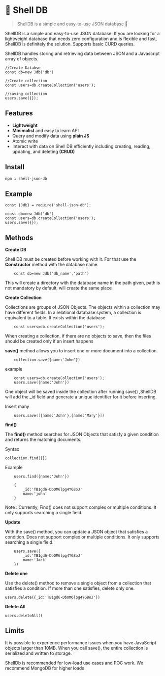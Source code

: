 # 🐚 Shell DB  

> ShellDB is a simple and easy-to-use JSON database 🐚

ShellDB is a simple and easy-to-use JSON database. If you are looking for a lightweight database that needs zero configuration and is flexible and fast, ShellDB is definitely the solution. Supports basic CURD queries.

ShellDB handles storing and retrieving data between JSON and a Javascript array of objects. 

```
//Create Databse
const db=new Jdb('db')

//Create collection
const users=db.createCollection('users');

//saving collection
users.save({});
```

## Features

- __Lightweight__
- __Minimalist__ and easy to learn API
- Query and modify data using __plain JS__
- Atomic write
- Interact with data on Shell DB efficiently including creating, reading, updating, and deleting __(CRUD)__

## Install

```sh
npm i shell-json-db
```

## Example

```
const {Jdb} = require('shell-json-db');

const db=new Jdb('db')
const users=db.createCollection('users');
users.save({});

```

## Methods

__Create DB__

Shell DB must be created before working with it. For that use the __Constructor__ method with the database name.
```
    const db=new Jdb('db_name','path')
```
This will create a directory with the database name in the path given, path is not mandatory by default, will create the same place

__Create Collection__

Collections are groups of JSON Objects. The objects within a collection may have different fields. In a relational database system, a collection is equivalent to a table. It exists within the database.

```
    const users=db.createCollection('users');
```

When creating a collection, if there are no objects to save, then the files should be created only if an insert happens

__save()__  method allows you to insert one or more document into a collection.

```
    collection.save({name:'John'})

```

example

```
    const users=db.createCollection('users');
    users.save({name:'John'})
```

One object will be saved inside the collection after running save() ,ShellDB will add the _id field and generate a unique identifier for it before inserting.

Insert many

```
    users.save([{name:'John'},{name:'Mary'}])
```
__find()__

The __find()__ method searches for JSON Objects that satisfy a given condition and returns the matching documents.


Syntax

    collection.find({})

Example 
```
    users.find({name:'John'})

    {
        _id:'TB1gd6-DbOM6lpg4YG8oJ'
        name:'john'
    }
```

Note : Currently, Find() does not support complex or multiple conditions. It only supports searching a single field.

__Update__

With the save() method, you can update a JSON object that satisfies a condition.
Does not support complex or multiple conditions. It only supports searching a single field.

```
    users.save({
        _id:'TB1gd6-DbOM6lpg4YG8oJ'
        name:'Jack'
    })
```

__Delete one__

Use the delete() method to remove a single object from a collection that satisfies a condition. If more than one satisfies,
delete only one.
```
users.delete({_id:'TB1gd6-DbOM6lpg4YG8oJ'})
```
__Delete All__

```
users.deleteAll()
```

## Limits

It is possible to experience performance issues when you have JavaScript objects larger than 10MB. When you call save(), the entire collection is serialized and written to storage.

ShellDb is recommended for low-load use cases and POC work. We recommend MongoDB for higher loads